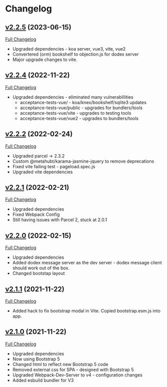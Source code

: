 # Changelog

## [v2.2.5](https://github.com/DaveO-Home/embedded-acceptance-tests-vue/tree/v2.2.5) (2023-06-15)

[Full Changelog](https://github.com/DaveO-Home/embedded-acceptance-tests-vue/compare/2.2.4...v2.2.5)

* Upgraded dependencies - koa server, vue3, vite, vue2
* Convertered (orm) bookshelf to objection.js for dodex server
* Major upgrade changes to vite.

## [v2.2.4](https://github.com/DaveO-Home/embedded-acceptance-tests-vue/tree/v2.2.4) (2022-11-22)

[Full Changelog](https://github.com/DaveO-Home/embedded-acceptance-tests-vue/compare/2.2.2...v2.2.4)

* Upgraded dependencies - eliminated many vulnerablilities
    * acceptance-tests-vue/ - koa/knex/bookshelf/sqlite3 updates
    * acceptance-tests-vue/public - upgrades for bundlers/tools
    * acceptance-tests-vue/vite - upgrades to testing tools
    * acceptance-tests-vue/vue2 - upgrades to bundlers/tools

## [v2.2.2](https://github.com/DaveO-Home/embedded-acceptance-tests-vue/tree/v2.2.2) (2022-02-24)

[Full Changelog](https://github.com/DaveO-Home/embedded-acceptance-tests-vue/compare/2.2,1...v2.2.2)

* Upgraded parcel -> 2.3.2
* Custom @metahubt/karama-jasmine-jquery to remove deprecations
* Fixed vite failing test - pageload.spec.js
* Upgraded vite dependencies

## [v2.2.1](https://github.com/DaveO-Home/embedded-acceptance-tests-vue/tree/v2.2.1) (2022-02-21)

[Full Changelog](https://github.com/DaveO-Home/embedded-acceptance-tests-vue/compare/2.2,0...v2.2.1)

* Upgraded dependencies
* Fixed Webpack Config
* Still having issues with Parcel 2, stuck at 2.0.1

## [v2.2.0](https://github.com/DaveO-Home/embedded-acceptance-tests-vue/tree/v2.2.0) (2022-02-15)

[Full Changelog](https://github.com/DaveO-Home/embedded-acceptance-tests-vue/compare/master...v2.2.0)

* Upgraded dependencies
* Added dodex message server as the dev server - dodex message client should work out of the box.
* Changed bootstap layout

## [v2.1.1](https://github.com/DaveO-Home/embedded-acceptance-tests-vue/tree/v2.1.1) (2021-11-22)

[Full Changelog](https://github.com/DaveO-Home/embedded-acceptance-tests-vue/compare/2.1.0...v2.1.1)

* Added hack to fix bootstrap modal in Vite. Copied bootstrap.esm.js into app.

## [v2.1.0](https://github.com/DaveO-Home/embedded-acceptance-tests-vue/tree/v2.1.0) (2021-11-22)

[Full Changelog](https://github.com/DaveO-Home/embedded-acceptance-tests-vue/compare/master...v2.1.0)

* Upgraded dependencies
* Now using Bootstrap 5
* Changed html to reflect new Bootstrap 5 code
* Removed external css for SPA - designed with Bootstrap 5
* Upgraded Webpack-Dev-Server to v4 - configuration changes
* Added esbuild bundler for V3
